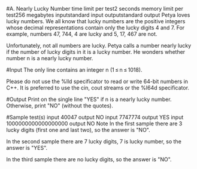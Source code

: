 #A. Nearly Lucky Number
time limit per test2 seconds
memory limit per test256 megabytes
inputstandard input
outputstandard output
Petya loves lucky numbers. We all know that lucky numbers are the positive integers whose decimal representations contain only the lucky digits 4 and 7. For example, numbers 47, 744, 4 are lucky and 5, 17, 467 are not.

Unfortunately, not all numbers are lucky. Petya calls a number nearly lucky if the number of lucky digits in it is a lucky number. He wonders whether number n is a nearly lucky number.

#Input
The only line contains an integer n (1 ≤ n ≤ 1018).

Please do not use the %lld specificator to read or write 64-bit numbers in С++. It is preferred to use the cin, cout streams or the %I64d specificator.

#Output
Print on the single line "YES" if n is a nearly lucky number. Otherwise, print "NO" (without the quotes).

#Sample test(s)
input
40047
output
NO
input
7747774
output
YES
input
1000000000000000000
output
NO
Note
In the first sample there are 3 lucky digits (first one and last two), so the answer is "NO".

In the second sample there are 7 lucky digits, 7 is lucky number, so the answer is "YES".

In the third sample there are no lucky digits, so the answer is "NO".


